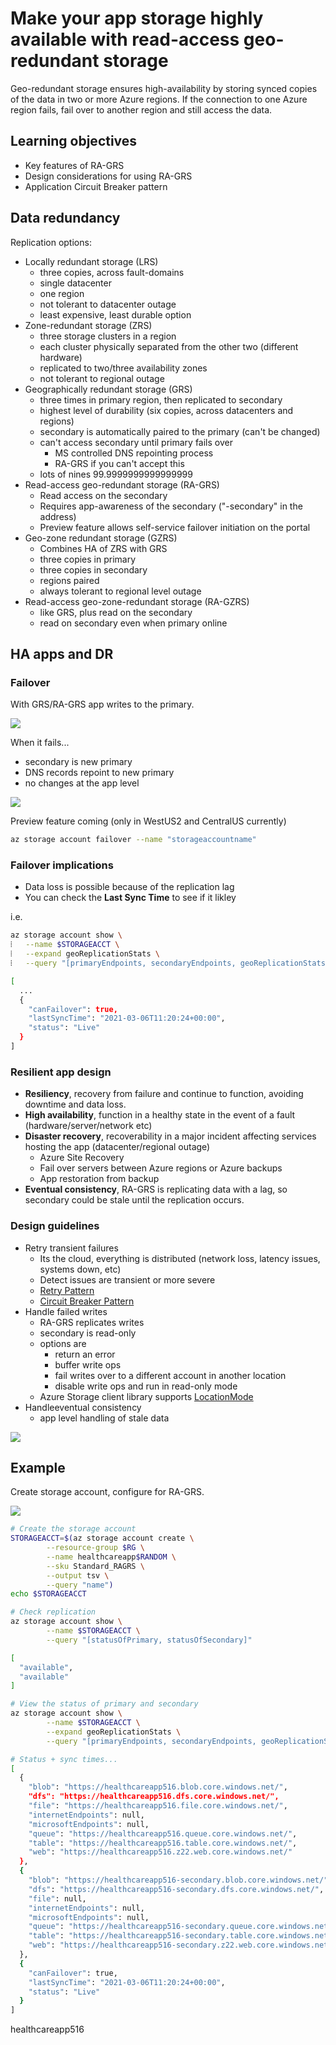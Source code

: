 # Make your app storage highly available with read-access geo-redundant storage

Geo-redundant storage ensures high-availability by storing synced copies of the data in two or more Azure regions. If the connection to one Azure region fails, fail over to another region and still access the data.


## Learning objectives

- Key features of RA-GRS
- Design considerations for using RA-GRS
- Application Circuit Breaker pattern


## Data redundancy

Replication options:

- Locally redundant storage (LRS)
    - three copies, across fault-domains
    - single datacenter
    - one region
    - not tolerant to datacenter outage
    - least expensive, least durable option
- Zone-redundant storage (ZRS)
    - three storage clusters in a region
    - each cluster physically separated from the other two (different hardware)
    - replicated to two/three availability zones
    - not tolerant to regional outage
- Geographically redundant storage (GRS)
    - three times in primary region, then replicated to secondary
    - highest level of durability (six copies, across datacenters and regions)
    - secondary is automatically paired to the primary (can't be changed)
    - can't access secondary until primary fails over
        - MS controlled DNS repointing process
        - RA-GRS if you can't accept this
    - lots of nines 99.9999999999999999
- Read-access geo-redundant storage (RA-GRS)
    - Read access on the secondary
    - Requires app-awareness of the secondary ("-secondary" in the address)
    - Preview feature allows self-service failover initiation on the portal
- Geo-zone redundant storage (GZRS)
    - Combines HA of ZRS with GRS
    - three copies in primary
    - three copies in secondary
    - regions paired
    - always tolerant to regional level outage
- Read-access geo-zone-redundant storage (RA-GZRS)
    - like GRS, plus read on the secondary
    - read on secondary even when primary online 


## HA apps and DR

### Failover

With GRS/RA-GRS app writes to the primary.

![](assets/2e-primary-secondary-replication.png)

When it fails...
- secondary is new primary
- DNS records repoint to new primary
- no changes at the app level

![](assets/2e-primary-account-failover.png)

Preview feature coming (only in WestUS2 and CentralUS currently)

```sh
az storage account failover --name "storageaccountname"
```

### Failover implications

- Data loss is possible because of the replication lag
- You can check the <b>Last Sync Time</b> to see if it likley

i.e.

```sh
az storage account show \
⦙   --name $STORAGEACCT \
⦙   --expand geoReplicationStats \
⦙   --query "[primaryEndpoints, secondaryEndpoints, geoReplicationStats]"

[
  ...
  {
    "canFailover": true,
    "lastSyncTime": "2021-03-06T11:20:24+00:00",
    "status": "Live"
  }
]
```

### Resilient app design

- <b>Resiliency</b>, recovery from failure and continue to function, avoiding downtime and data loss.
- <b>High availability</b>, function in a healthy state in the event of a fault (hardware/server/network etc)
- <b>Disaster recovery</b>, recoverability in a major incident affecting services hosting the app (datacenter/regional outage)
    - Azure Site Recovery
    - Fail over servers between Azure regions or Azure backups
    - App restoration from backup
- <b>Eventual consistency</b>, RA-GRS is replicating data with a lag, so secondary could be stale until the replication occurs.


### Design guidelines

- Retry transient failures
    - Its the cloud, everything is distributed (network loss, latency issues, systems down, etc)
    - Detect issues are transient or more severe
    - [Retry Pattern](https://docs.microsoft.com/en-us/azure/architecture/patterns/retry)
    - [Circuit Breaker Pattern](https://docs.microsoft.com/en-us/azure/architecture/patterns/circuit-breaker)
- Handle failed writes
    - RA-GRS replicates writes
    - secondary is read-only
    - options are
        - return an error
        - buffer write ops
        - fail writes over to a different account in another location
        - disable write ops and run in read-only mode
    - Azure Storage client library supports [LocationMode](https://docs.microsoft.com/en-us/dotnet/api/microsoft.azure.storage.retrypolicies.locationmode?view=azure-dotnet-legacy)
- Handleeventual consistency
    - app level handling of stale data


![](assets/2e-exercise-failover-visual.png)


## Example

Create storage account, configure for RA-GRS.

![](assets/2e-storage-account-overview.png)

```sh
# Create the storage account
STORAGEACCT=$(az storage account create \
        --resource-group $RG \
        --name healthcareapp$RANDOM \
        --sku Standard_RAGRS \
        --output tsv \
        --query "name")
echo $STORAGEACCT

# Check replication
az storage account show \
        --name $STORAGEACCT \
        --query "[statusOfPrimary, statusOfSecondary]"

[
  "available",
  "available"
]

# View the status of primary and secondary
az storage account show \
        --name $STORAGEACCT \
        --expand geoReplicationStats \
        --query "[primaryEndpoints, secondaryEndpoints, geoReplicationStats]"

# Status + sync times...
[
  {
    "blob": "https://healthcareapp516.blob.core.windows.net/",
    "dfs": "https://healthcareapp516.dfs.core.windows.net/",
    "file": "https://healthcareapp516.file.core.windows.net/",
    "internetEndpoints": null,
    "microsoftEndpoints": null,
    "queue": "https://healthcareapp516.queue.core.windows.net/",
    "table": "https://healthcareapp516.table.core.windows.net/",
    "web": "https://healthcareapp516.z22.web.core.windows.net/"
  },
  {
    "blob": "https://healthcareapp516-secondary.blob.core.windows.net/",
    "dfs": "https://healthcareapp516-secondary.dfs.core.windows.net/",
    "file": null,
    "internetEndpoints": null,
    "microsoftEndpoints": null,
    "queue": "https://healthcareapp516-secondary.queue.core.windows.net/",
    "table": "https://healthcareapp516-secondary.table.core.windows.net/",
    "web": "https://healthcareapp516-secondary.z22.web.core.windows.net/"
  },
  {
    "canFailover": true,
    "lastSyncTime": "2021-03-06T11:20:24+00:00",
    "status": "Live"
  }
]
```

healthcareapp516


